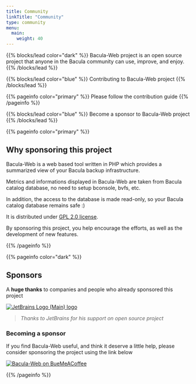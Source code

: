 ```yaml
---
title: Community
linkTitle: "Community"
type: community
menu:
  main:
    weight: 40
---
```


<!-- block lead -->

{{% blocks/lead color="dark" %}}
Bacula-Web project is an open source project that anyone in the Bacula community can use, improve, and enjoy.
{{% /blocks/lead %}}

<!-- Contributing -->

{{% blocks/lead color="blue" %}}
Contributing to Bacula-Web project
{{% /blocks/lead %}}

{{% pageinfo color="primary" %}}
Please follow the contribution guide
{{% /pageinfo %}}

<!-- Become a sponsor -->

{{% blocks/lead color="blue" %}}
Become a sponsor to Bacula-Web project
{{% /blocks/lead %}}

{{% pageinfo color="primary" %}}

## Why sponsoring this project

Bacula-Web is a web based tool written in PHP which provides a summarized view of your Bacula backup infrastructure.

Metrics and informations displayed in Bacula-Web are taken from Bacula catalog database, no need to setup bconsole, bvfs, etc.

In addition, the access to the database is made read-only, so your Bacula catalog database remains safe :)

It is distributed under [GPL 2.0 license](https://github.com/bacula-web/bacula-web/blob/master/LICENSE).

By sponsoring this project, you help encourage the efforts, as well as the development of new features.

{{% /pageinfo %}}

{{% pageinfo color="dark" %}}

## Sponsors

A **huge thanks** to companies and people who already sponsored this project

[![JetBrains Logo (Main) logo](https://resources.jetbrains.com/storage/products/company/brand/logos/jb_beam.svg)](https://jb.gg/OpenSourceSupport)

> *Thanks to JetBrains for his support on open source project*

### Becoming a sponsor

If you find Bacula-Web useful, and think it deserve a little help, please consider sponsoring the project using the link below

[![Bacula-Web on BueMeACoffee](https://img.buymeacoffee.com/button-api/?emoji=&slug=baculaweb&button_colour=FFDD00&font_colour=000000&font_family=Lato&outline_colour=000000&coffee_colour=ffffff)](https://www.buymeacoffee.com/baculaweb)

{{% /pageinfo %}}
